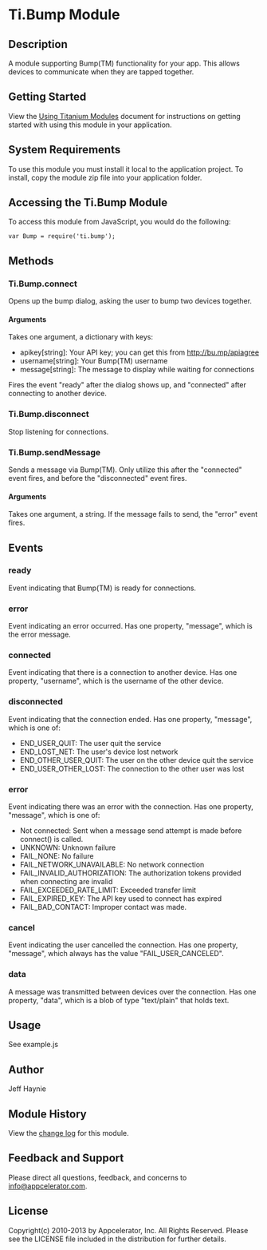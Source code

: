 # Ti.Bump Module

## Description

A module supporting Bump(TM) functionality for your app.  This allows devices to
communicate when they are tapped together.

## Getting Started

View the [Using Titanium Modules](http://docs.appcelerator.com/titanium/latest/#!/guide/Using_Titanium_Modules) document for instructions on getting
started with using this module in your application.

## System Requirements

To use this module you must install it local to the application project. To install, copy the module zip file into your application folder.

## Accessing the Ti.Bump Module

To access this module from JavaScript, you would do the following:

	var Bump = require('ti.bump');

## Methods

### Ti.Bump.connect

Opens up the bump dialog, asking the user to bump two devices together.

#### Arguments

Takes one argument, a dictionary with keys:

* apikey[string]: Your API key; you can get this from http://bu.mp/apiagree
* username[string]: Your Bump(TM) username
* message[string]: The message to display while waiting for connections

Fires the event "ready" after the dialog shows up, and "connected" after connecting to another device.

### Ti.Bump.disconnect

Stop listening for connections.

### Ti.Bump.sendMessage

Sends a message via Bump(TM). Only utilize this after the "connected" event fires, and before the "disconnected" event fires.

#### Arguments

Takes one argument, a string. If the message fails to send, the "error" event fires.

## Events

### ready

Event indicating that Bump(TM) is ready for connections.

### error

Event indicating an error occurred.  Has one property, "message", which is the error message.

### connected

Event indicating that there is a connection to another device.  Has one property, "username", which
is the username of the other device.

### disconnected

Event indicating that the connection ended.  Has one property, "message", which is
one of:

* END_USER_QUIT: The user quit the service
* END_LOST_NET: The user's device lost network
* END_OTHER_USER_QUIT: The user on the other device quit the service
* END_USER_OTHER_LOST: The connection to the other user was lost

### error

Event indicating there was an error with the connection.  Has one property, "message",
which is one of:

* Not connected: Sent when a message send attempt is made before connect() is called.
* UNKNOWN: Unknown failure
* FAIL_NONE: No failure
* FAIL_NETWORK_UNAVAILABLE: No network connection
* FAIL_INVALID_AUTHORIZATION: The authorization tokens provided when connecting are invalid
* FAIL_EXCEEDED_RATE_LIMIT: Exceeded transfer limit
* FAIL_EXPIRED_KEY: The API key used to connect has expired
* FAIL_BAD_CONTACT: Improper contact was made.

### cancel

Event indicating the user cancelled the connection.  Has one property, "message",
which always has the value "FAIL_USER_CANCELED".

### data

A message was transmitted between devices over the connection.  Has one property,
"data", which is a blob of type "text/plain" that holds text.

## Usage

See example.js

## Author

Jeff Haynie

## Module History

View the [change log](changelog.html) for this module.

## Feedback and Support

Please direct all questions, feedback, and concerns to [info@appcelerator.com](mailto:info@appcelerator.com?subject=Android%20Bump%20Module).

## License

Copyright(c) 2010-2013 by Appcelerator, Inc. All Rights Reserved. Please see the LICENSE file included in the distribution for further details.
